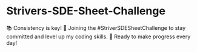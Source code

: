 # Strivers-SDE-Sheet-Challenge
📚 Consistency is key! 💪 Joining the #StriverSDESheetChallenge to stay committed and level up my coding skills. 🚀 Ready to make progress every day! 
